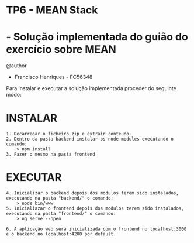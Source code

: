 
# TP6 - MEAN Stack 
# - Solução implementada do guião do exercício sobre MEAN


@author
- Francisco Henriques - FC56348

 
Para instalar e executar a solução implementada proceder do seguinte modo:

# INSTALAR

    1. Decarregar o ficheiro zip e extrair conteudo.
    2. Dentro da pasta backend instalar os node-modules executando o comando:
        > npm install
    3. Fazer o mesmo na pasta frontend

# EXECUTAR

    4. Inicializar o backend depois dos modulos terem sido instalados, executando na pasta "backend/" o comando: 
        > node bin/www
    5. Inicialiazar o frontend depois dos modulos terem sido instalados, executando na pasta "frontend/" o comando: 
        > ng serve --open

    6. A aplicação web será inicializada com o frontend no localhost:3000 e o backend no localhost:4200 por default.
